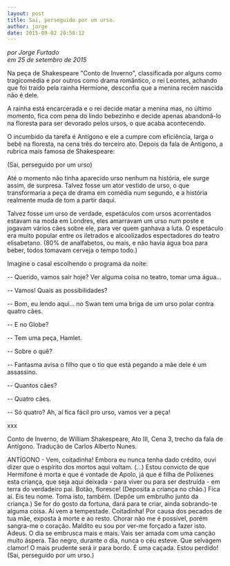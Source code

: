 ```yaml
---
layout: post
title: Sai, perseguido por um urso.
author: jorge
date: 2015-09-02 20:58:12
---
```

*por Jorge Furtado*\
*em 25 de setembro de 2015*

Na peça de Shakespeare "Conto de Inverno", classificada por alguns como tragicomédia e por outros como drama romântico, o rei Leontes, achando que foi traído pela rainha Hermione, desconfia que a menina recém nascida não é dele.

A rainha está encarcerada e o rei decide matar a menina mas, no último momento, fica com pena do lindo bebezinho e decide apenas abandoná-lo na floresta para ser devorado pelos ursos, o que acaba acontecendo.

O incumbido da tarefa é Antígono e ele a cumpre com eficiência, larga o bebê na floresta, na cena três do terceiro ato. Depois da fala de Antígono, a rubrica mais famosa de Shakespeare:

(Sai, perseguido por um urso)

Até o momento não tinha aparecido urso nenhum na história, ele surge assim, de surpresa. Talvez fosse um ator vestido de urso, o que transformaria a peça de drama em comédia num segundo, e a história realmente muda de tom a partir daqui.

Talvez fosse um urso de verdade, espetáculos com ursos acorrentados estavam na moda em Londres, eles amarravam um urso num poste e jogavam vários cães sobre ele, para ver quem ganhava a luta. O espetáculo era muito popular entre os iletrados e alcoolizados espectadores do teatro elisabetano. (80% de analfabetos, ou mais, e não havia água boa para beber, todos tomavam cerveja o tempo todo.)

Imagine o casal escolhendo o programa da noite:

\-- Querido, vamos sair hoje? Ver alguma coisa no teatro, tomar uma água...

\-- Vamos! Quais as possibilidades?

\-- Bom, eu lendo aqui... no Swan tem uma briga de um urso polar contra quatro cães.

\-- E no Globe?

\-- Tem uma peça, Hamlet.

\-- Sobre o quê?

\-- Fantasma avisa o filho que o tio que está pegando a mãe dele é um assassino.

\-- Quantos cães?

\-- Quatro cães.

\-- Só quatro? Ah, aí fica fácil pro urso, vamos ver a peça!

xxx

Conto de Inverno, de William Shakespeare, Ato III, Cena 3, trecho da fala de Antígono. Tradução de Carlos Alberto Nunes.

ANTÍGONO - Vem, coitadinha! Embora eu nunca tenha dado crédito, ouvi dizer que o espírito dos mortos aqui voltam. (...) Estou convicto de que Hermífone é morta e que é vontade de Apolo, já que é filha de Políxenes esta criança, que seja aqui deixada - para viver ou para ser destruída - em terra do verdadeiro pai. Botão, floresce! (Deposita a criança no chão.) Fica aí. Eis teu nome. Toma isto, também. (Depõe um embrulho junto da criança.) Se for do gosto da fortuna, dará para te criar, ainda sobrando-te alguma coisa. Aí vem a tempestade. Coitadinha! Por causa dos pecados de tua mãe, exposta à morte e ao resto. Chorar não me é possível, porém sangra-me o coração. Maldito eu sou por ver-me forçado a fazer isto. Adeus. O dia se embrusca mais e mais. Vais ser amada com uma canção muito áspera. Tão negro, durante o dia, nunca o céu esteve. Que selvagem clamor! O mais prudente será ir para bordo. É uma caçada. Estou perdido! (Sai, perseguido por um urso.)